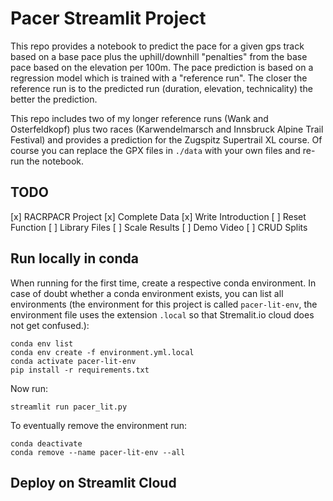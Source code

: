 # Pacer Streamlit Project
This repo provides a notebook to predict the pace for a given gps track based on a
base pace plus the uphill/downhill "penalties" from the base pace based on the
elevation per 100m. The pace prediction is based on a regression model which
is trained with a "reference run". The closer the reference run is to the 
predicted run (duration, elevation, technicality) the better the prediction.

This repo includes two of my longer reference runs (Wank and Osterfeldkopf) plus
two races (Karwendelmarsch and Innsbruck Alpine Trail Festival) and
provides a prediction for the Zugspitz Supertrail XL course. Of course you can replace 
the GPX files in `./data` with your own files and re-run the notebook.

## TODO
[x] RACRPACR Project
[x] Complete Data
[x] Write Introduction
[ ] Reset Function
[ ] Library Files
[ ] Scale Results
[ ] Demo Video
[ ] CRUD Splits


## Run locally in conda
When running for the first time, create a respective conda environment. In case
of doubt whether a conda environment exists, you can list all environments
(the environment for this project is called `pacer-lit-env`, the environment file 
uses the extension `.local` so that Stremalit.io cloud does not get confused.):
```
conda env list
conda env create -f environment.yml.local
conda activate pacer-lit-env
pip install -r requirements.txt
```

Now run:
```
streamlit run pacer_lit.py
```

To eventually remove the environment run:
```
conda deactivate
conda remove --name pacer-lit-env --all
```

## Deploy on Streamlit Cloud



